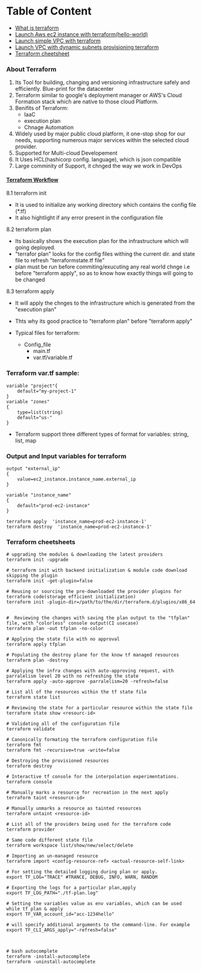 Table of Content
=================
* [What is terraform](#what-to-know-about-terraform-before-starting)
* [Launch Aws ec2 instance with terraform\(hello-world\)](aws/hello-ec2)
* [Launch simple VPC with terraform](aws/hello-vpc)
* [Launch VPC with dynamic subnets provisioning terraform](aws/dynamic-vpc)
* [Terraform cheetsheet](#terraform-cheetsheets)

### About Terraform

1. Its Tool for building, changing and versioning infrastructure safely and efficiently.
Blue-print for the datacenter
2. Terraform similar to google's deployment manager or AWS's Cloud Formation stack which are native
to those cloud Platform.
3. Benifits of Terraform:
	* IaaC
	* execution plan
	* Chnage Automation
4. Widely used by major public cloud platform, it one-stop shop for our needs, supporting numerous major 
services within the selected  cloud provider.
5. Supported for Multi-cloud Developement
6. It Uses HCL(hashicorp config. language), which is json compatible
7. Large comminity of Support, it chnged the way we work in DevOps

#### [Terraform Workflow](https://youtu.be/h970ZBgKINg)

8.1 terraform init
* It is used to initialize any working directory which contains the config file (\*.tf) 
* It also hightlight if any error present in the configuration file

8.2 terraform plan
* Its basically shows the execution plan for the infrastructure which will going deployed.
* "terrafor plan" looks for the config files withing the current dir. and state file to refresh
"terraformstate.tf file"
* plan must be run before commiting/exucuting any real world chnge i.e before "terraform apply", so as to know how exactly things
will going to be changed


8.3 terraform apply
* It will apply the chnges to the infrastructure which is generated from the "execution plan"
* Thts why its good practice to "terraform plan" before "terraform apply"


* Typical files for terraform:	
	+ Config_file
		- main.tf
		- var.tf/variable.tf

### Terraform var.tf sample:
```
variable "project"{
	default="my-project-1"
}
variable "zones"
{	
	type=list(string)
	default="us-"
}

```

* Terraform support three different types of format for variables: string, list, map



### Output and Input variables for terraform
```
output "external_ip"
{
	value=ec2_instance.instance_name.external_ip
}
```
```
variable "instance_name"
{
	default="prod-ec2-instance"
}
```
```
terraform apply  'instance_name=prod-ec2-instance-1'
terraform destroy  'instance_name=prod-ec2-instance-1'
```

### Terraform cheetsheets
```
# upgrading the modules & downloading the latest providers
terraform init -upgrade 

# terraform init with backend initialization & module code download skipping the plugin
terraform init -get-plugin=false 

# Reusing or sourcing the pre-downloaded the provider plugins for terraform code(storage efficient initialization)
terraform init -plugin-dir=/path/to/the/dir/terraform.d/plugins/x86_64


#  Reviewing the changes with saving the plan output to the "tfplan" file, with "colorless" console output(CI usecase)
terraform plan -out tfplan -no-color 

# Applying the state file with no approval
terraform apply tfplan 

# Populating the destroy plane for the know tf managed resources
terraform plan -destroy 

# Applying the infra changes with auto-approving request, with parralelism level 20 with no refreshing the state
terraform apply -auto-approve -parralelism=20 -refresh=false

# List all of the resources within the tf state file
terraform state list

# Reviewing the state for a particular resource within the state file 
terraform state show <resourc-id>

# Validating all of the configuration file
terraform validate 

# Canonically formating the terraform configuration file
terraform fmt 
terraform fmt -recursive=true -write=false

# Destroying the provisioned resources
terraform destroy 

# Interactive tf console for the interpolation experimentations. 
terraform console  

# Manually marks a resource for recreation in the next apply
terraform taint <resource-id> 

# Manually unmarks a resource as tainted resources
terraform untaint <resource-id>

# List all of the providers being used for the terraform code
terraform provider

# Same code different state file
terraform workspace list/show/new/select/delete

# Importing an un-managed resource
terraform import <config-resource-ref> <actual-resource-self-link>

# For setting the detailed logging during plan or apply.
export TF_LOG="TRACE" #TRANCE, DEBUG, INFO, WARN, RANDOM

# Exporting the logs for a particular plan,apply
export TF_LOG_PATH="./tf-plan.log"

# Setting the variables value as env variables, which can be used while tf plan & apply  
export TF_VAR_account_id="acc-1234hello" 

# will specify additional arguments to the command-line. For example
export TF_CLI_ARGS_apply="-refresh=false" 



# bash autocomplete
terraform -install-autocomplete
terraform -uninstall-autocomplete
```

